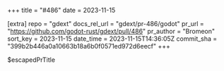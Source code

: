 +++
title = "#486"
date = 2023-11-15

[extra]
repo = "gdext"
docs_rel_url = "gdext/pr-486/godot"
pr_url = "https://github.com/godot-rust/gdext/pull/486"
pr_author = "Bromeon"
sort_key = 2023-11-15
date_time = 2023-11-15T14:36:05Z
commit_sha = "399b2b446a0a10663b18a6b0f0571ed972d6eecf"
+++

$escapedPrTitle
